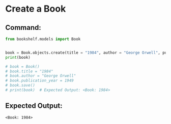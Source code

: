 # Create a Book

## Command:
```python
from bookshelf.models import Book


book = Book.objects.create(title = "1984", author = "George Orwell", publication_year = 1949)
print(book)

# book = Book()
# book.title = "1984"
# book.author = "George Orwell"
# book.publication_year = 1949
# book.save()
# print(book)  # Expected Output: <Book: 1984>
```

## Expected Output:
```
<Book: 1984>
```